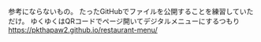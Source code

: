 参考にならないもの。
たったGitHubでファイルを公開することを練習していただけ。
ゆくゆくはQRコードでページ開いてデジタルメニューにするつもり
https://pkthapaw2.github.io/restaurant-menu/
